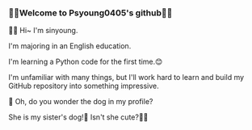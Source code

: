 ### 🫶🏻Welcome to Psyoung0405's github🫶🏻
🙌🏻 Hi~ I'm sinyoung.  

I'm majoring in an English education.  

I'm learning a Python code for the first time.😊  

I'm unfamiliar with many things, but I'll work hard to learn and build my GitHub repository into something impressive.  

🧐 Oh, do you wonder the dog in my profile?

She is my sister's dog!🐶  Isn't she cute?🤩🤍

<!--
**Psyoung0405/Psyoung0405** is a ✨ _special_ ✨ repository because its `README.md` (this file) appears on your GitHub profile.

Here are some ideas to get you started:

- Hi,i'm sinyoung.  

- I'm majoring in an English education.  

- I’m learning a Python code for the first time.
- 🤔 I’m looking for help with ...
- 💬 Ask me about ...
- 📫 How to reach me: ...
- 😄 Pronouns: ...
- ⚡ Fun fact: ...
-->
